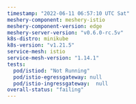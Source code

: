 ```yaml
---
timestamp: "2022-06-11 06:57:10 UTC Sat"
meshery-component: meshery-istio
meshery-component-version: edge
meshery-server-version: "v0.6.0-rc.5v"
k8s-distro: minikube
k8s-version: "v1.21.5"
service-mesh: istio
service-mesh-version: "1.14.1"
tests:
  pod/istiod: "Not Running"
  pod/istio-egressgateway: null
  pod/istio-ingressgateway:  null
overall-status: "failing"
---
```

